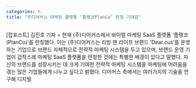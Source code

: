 ```yaml
---
categories: h
title: "주디어커스 마케팅 플랫폼 ‘플랭코PlanCo’ 런칭 기대감"
---
```

[잡포스트] 김진호 기자 = 현재 (주)디어커스에서 바이럴 마케팅 SaaS 플랫폼 ‘플랭코(PlanCo)’를 런칭했다. 이는 (주)디어커스는 리빙 앤 라이프 브랜드 ‘Dear.cus’를 운영하는 기업으로 브랜드 자체적으로 전략적 마케팅 시스템을 두고 있으며, 브랜드 운영 기업이 갑작스레 마케팅 SaaS 플랫폼을 런칭한 것에는 특별한 배경이 있다고 말했다. 자신의 브랜드를 성장시키는 데 크게 기여한 전략적 마케팅 시스템을 마케팅에 어려움을 겪는 많은 기업들에게 나누고 싶다고 밝혔다. 디어커스 측에서는 여러가지의 기술을 연구해 디지털